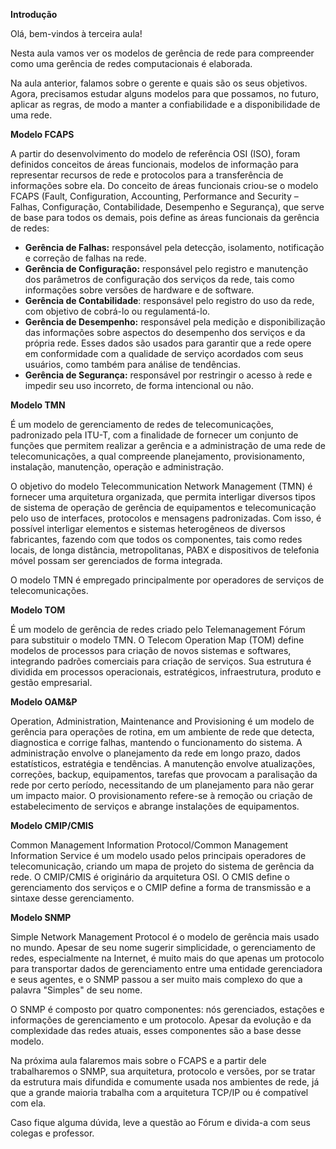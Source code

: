**Introdução**

Olá, bem-vindos à terceira aula!

Nesta aula vamos ver os modelos de gerência de rede para compreender como uma gerência de redes computacionais é elaborada.

Na aula anterior, falamos sobre o gerente e quais são os seus objetivos. Agora, precisamos estudar alguns modelos para que possamos, no futuro, aplicar as regras, de modo a manter a confiabilidade e a disponibilidade de uma rede.

**Modelo FCAPS**

A partir do desenvolvimento do modelo de referência OSI (ISO), foram definidos conceitos de áreas funcionais, modelos de informação para representar recursos de rede e protocolos para a transferência de informações sobre ela. Do conceito de áreas funcionais criou-se o modelo FCAPS (Fault, Configuration, Accounting, Performance and Security – Falhas, Configuração, Contabilidade, Desempenho e Segurança), que serve de base para todos os demais, pois define as áreas funcionais da gerência de redes:

- **Gerência de Falhas:** responsável pela detecção, isolamento, notificação e correção de falhas na rede.
- **Gerência de Configuração:** responsável pelo registro e manutenção dos parâmetros de configuração dos serviços da rede, tais como informações sobre versões de hardware e de software.
- **Gerência de Contabilidade**: responsável pelo registro do uso da rede, com objetivo de cobrá-lo ou regulamentá-lo.
- **Gerência de Desempenho:** responsável pela medição e disponibilização das informações sobre aspectos do desempenho dos serviços e da própria rede. Esses dados são usados para garantir que a rede opere em conformidade com a qualidade de serviço acordados com seus usuários, como também para análise de tendências.
- **Gerência de Segurança:** responsável por restringir o acesso à rede e impedir seu uso incorreto, de forma intencional ou não.

**Modelo TMN**

É um modelo de gerenciamento de redes de telecomunicações, padronizado pela ITU-T, com a finalidade de fornecer um conjunto de funções que permitem realizar a gerência e a administração de uma rede de telecomunicações, a qual compreende planejamento, provisionamento, instalação, manutenção, operação e administração.

O objetivo do modelo Telecommunication Network Management (TMN) é fornecer uma arquitetura organizada, que permita interligar diversos tipos de sistema de operação de gerência de equipamentos e telecomunicação pelo uso de interfaces, protocolos e mensagens padronizadas. Com isso, é possível interligar elementos e sistemas heterogêneos de diversos fabricantes, fazendo com que todos os componentes, tais como redes locais, de longa distância, metropolitanas, PABX e dispositivos de telefonia móvel possam ser gerenciados de forma integrada.

O modelo TMN é empregado principalmente por operadores de serviços de telecomunicações.

**Modelo TOM**

É um modelo de gerência de redes criado pelo Telemanagement Fórum para substituir o modelo TMN. O Telecom Operation Map (TOM) define modelos de processos para criação de novos sistemas e softwares, integrando padrões comerciais para criação de serviços. Sua estrutura é dividida em processos operacionais, estratégicos, infraestrutura, produto e gestão empresarial.

**Modelo OAM&P**

Operation, Administration, Maintenance and Provisioning é um modelo de gerência para operações de rotina, em um ambiente de rede que detecta, diagnostica e corrige falhas, mantendo o funcionamento do sistema. A administração envolve o planejamento da rede em longo prazo, dados estatísticos, estratégia e tendências. A manutenção envolve atualizações, correções, backup, equipamentos, tarefas que provocam a paralisação da rede por certo período, necessitando de um planejamento para não gerar um impacto maior. O provisionamento refere-se à remoção ou criação de estabelecimento de serviços e abrange instalações de equipamentos.

**Modelo CMIP/CMIS**

Common Management Information Protocol/Common Management Information Service é um modelo usado pelos principais operadores de telecomunicação, criando um mapa de projeto do sistema de gerência da rede. O CMIP/CMIS é originário da arquitetura OSI. O CMIS define o gerenciamento dos serviços e o CMIP define a forma de transmissão e a sintaxe desse gerenciamento.

**Modelo SNMP**

Simple Network Management Protocol é o modelo de gerência mais usado no mundo. Apesar de seu nome sugerir simplicidade, o gerenciamento de redes, especialmente na Internet, é muito mais do que apenas um protocolo para transportar dados de gerenciamento entre uma entidade gerenciadora e seus agentes, e o SNMP passou a ser muito mais complexo do que a palavra "Simples" de seu nome.

O SNMP é composto por quatro componentes: nós gerenciados, estações e informações de gerenciamento e um protocolo. Apesar da evolução e da complexidade das redes atuais, esses componentes são a base desse modelo.

Na próxima aula falaremos mais sobre o FCAPS e a partir dele trabalharemos o SNMP, sua arquitetura, protocolo e versões, por se tratar da estrutura mais difundida e comumente usada nos ambientes de rede, já que a grande maioria trabalha com a arquitetura TCP/IP ou é compatível com ela.

Caso fique alguma dúvida, leve a questão ao Fórum e divida-a com seus colegas e professor.